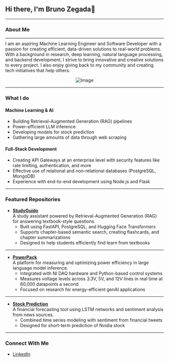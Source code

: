 ## Hi there, I'm Bruno Zegada👋

---

### About Me
<hr style="border: none; border-top: 1px solid #ccc; margin: 8px 0;">
I am an aspiring Machine Learning Engineer and Software Developer with a passion for creating efficient, data-driven solutions to real-world problems. With a background in research, deep learning, natural language processing, and backend development, I strive to bring innovative and creative solutions to every project. I also enjoy giving back to my community and creating tech initiatives that help others.

<p align="center">
  <img src="https://github.com/user-attachments/assets/298cc015-fae4-4e3a-8987-50b085e1368f" alt="Image" />
</p>

---
### What I do

#### Machine Learning & AI
- Building Retrieval-Augmented Generation (RAG) pipelines
- Power-efficient LLM inference
- Developing models for stock prediction
- Gathering large amounts of data through web scraping

#### Full-Stack Development
- Creating API Gateways at an enterprise level with security features like rate limiting, authentication, and more
- Effective use of relational and non-relational databases (PostgreSQL, MongoDB)
- Experience with end-to-end development using Node.js and Flask
---

### Featured Repositories

- [**StudyGuido**](https://github.com/BZGbluno/StudyGuider)  
  A study assistant powered by Retrieval-Augmented Generation (RAG) for answering textbook-style questions.
  - Built using FastAPI, PostgreSQL, and Hugging Face Transformers
  - Supports chapter-based semantic search, creating flashcards, and chapter summarizations
  - Designed to help students efficiently find learn from textbooks
***
- [**PowerPack**](https://github.com/BZGbluno/PowerPack)  
  A platform for measuring and optimizing power efficiency in large language model inference.
  - Integrated with NI DAQ hardware and Python-based control systems
  - Measures voltage levels across 3.3V, 5V, and 12V lines in real time at 60,000 datapoints a second
  - Focused on research for energy-efficient genAI applications
***
- [**Stock Prediction**](https://github.com/BZGbluno/Financial-Forecasting-using-LSTM-Sentiment)  
  A financial forecasting tool using LSTM networks and sentiment analysis from news sources.
  - Combined time series modeling with sentiment from financial tweets
  - Designed for short-term prediction of Nvidia stock
---

### Connect With Me
- [LinkedIn](https://www.linkedin.com/in/bruno-zegada-guzman/)

<!--
**BZGbluno/BZGbluno** is a ✨ _special_ ✨ repository because its `README.md` (this file) appears on your GitHub profile.

Here are some ideas to get you started:

- 🔭 I’m currently working on ...
- 🌱 I’m currently learning ...
- 👯 I’m looking to collaborate on ...
- 🤔 I’m looking for help with ...
- 💬 Ask me about ...
- 📫 How to reach me: ...
- 😄 Pronouns: ...
- ⚡ Fun fact: ...
-->
